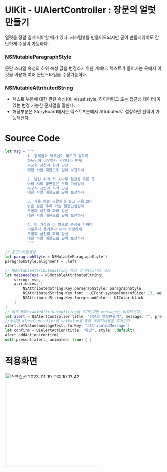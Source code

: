 # UIKit - UIAlertController : 장문의 얼럿 만들기

얼럿을 정말 길게 써야할 때가 있다.
커스텀뷰를 만들어도되지만 굳이 만들지않아도 간단하게 수정이 가능하다.

### NSMutableParagraphStyle
문단 스타일 속성의 하위 속성 값을 변경하기 위한 개체다.
텍스트가 들어가는 곳에서 이것을 이용해 여러 문단스타일을 수정가능하다.

### NSMutableAttributedString
- 텍스트 부분에 대한 관련 속성(예: visual style, 하이퍼링크 또는 접근성 데이터)이 있는 변경 가능한 문자열을 말한다.
- 해당부분은 StoryBoard에서는 텍스트부분에서 Attributed로 설정하면 선택이 가능해진다. 

# Source Code
```swift
let msg = """
          1. 동해물과 백두산이 마르고 닳도록
          하느님이 보우하사 우리나라 만세
          무궁화 삼천리 화려 강산
          대한 사람 대한으로 길이 보전하세

          2. 남산 위에 저 소나무 철갑을 두른 듯
          바람 서리 불변함은 우리 기상일세
          무궁화 삼천리 화려 강산
          대한 사람 대한으로 길이 보전하세

          3. 가을 하늘 공활한데 높고 구름 없이
          밝은 달은 우리 가슴 일편단심일세
          무궁화 삼천리 화려 강산
          대한 사람 대한으로 길이 보전하세

          4. 이 기상과 이 맘으로 충성을 다하여
          괴로우나 즐거우나 나라 사랑하세
          무궁화 삼천리 화려 강산
          대한 사람 대한으로 길이 보전하세
          """

// 문단스타일생성
let paragraphStyle = NSMutableParagraphStyle()
paragraphStyle.alignment = .left

// NSMutableAttributedString 생성 및 문단스타일 세팅
let messageText = NSMutableAttributedString(
    string: msg,
    attributes: [
        NSAttributedString.Key.paragraphStyle: paragraphStyle,
        NSAttributedString.Key.font : UIFont.systemFont(ofSize: 13, weight: .regular),
        NSAttributedString.Key.foregroundColor : UIColor.black
    ]
)
// 따로 NSMutableAttributedString을 추가한다면 message는 비워도된다. 
let alert = UIAlertController(title: "장문의 얼럿만들기", message: "", preferredStyle: .alert)
//생성한 alertController에 setValue를 통해 메세지내용을 추가한다. 
alert.setValue(messageText, forKey: "attributedMessage")
let confirm = UIAlertAction(title: "확인", style: .default)
alert.addAction(confirm)
self.present(alert, animated: true) { }
```

# 적용화면
<img width="303" alt="스크린샷 2023-01-19 오후 10 13 42" src="https://user-images.githubusercontent.com/76529148/213451917-c6fbdefb-6b9e-433d-bea1-c9edb2927aca.png">
